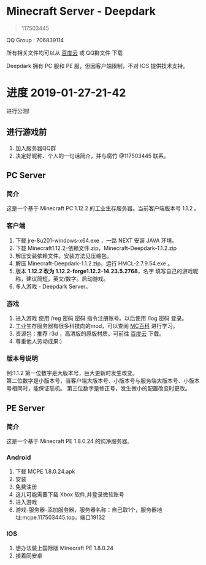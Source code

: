 # Minecraft Server - Deepdark 
> 117503445
    
QQ Group : 706839114
    
所有相关文件均可以从 [百度云](https://pan.baidu.com/s/1wxHs4_82EE-GoWCbGBxEmg) 或 QQ群文件 下载
    
Deepdark 拥有 PC 服和 PE 服，但因客户端限制，不对 IOS 提供技术支持。
    
# 进度 2019-01-27-21-42
进行公测!

## 进行游戏前
    
1. 加入服务器QQ群
2. 决定好昵称、个人的一句话简介，并与腐竹 @117503445 联系。
    
## PC Server
### 简介
这是一个基于 Minecraft PC 1.12.2 的工业生存服务器。当前客户端版本号 1.1.2 。
### 客户端
    
1. 下载 jre-8u201-windows-x64.exe ，一路 NEXT 安装 JAVA 环境。
2. 下载 Minecraft1.12.2-依赖文件.zip，Minecraft-Deepdark-1.1.2.zip
3. 解压安装依赖文件。安装方法见压缩包。
4. 解压 Minecraft-Deepdark-1.1.2.zip，运行 HMCL-2.7.9.54.exe 。
5. 版本 **1.12.2 改为 1.12.2-forge1.12.2-14.23.5.2768**，名字 填写自己的游戏昵称，建议简短，英文/数字。启动游戏。
6. 多人游戏 - Deepdark Server。
    
### 游戏
    
1. 进入游戏 使用 /reg 密码 密码 指令注册账号。以后使用 /log 密码 登录。
2. 工业生存服务器有很多科技向的mod，可以查阅 [MC百科](https://www.mcmod.cn/) 进行学习。
3. 资源包：推荐 r3d ，高清版的原版材质。可前往 [百度云](https://pan.baidu.com/s/1wxHs4_82EE-GoWCbGBxEmg) 下载。
4. 尊重他人劳动成果:)
    
### 版本号说明
例:1.1.2
第一位数字是大版本号，巨大更新时发生改变。   
第二位数字是小版本号，当客户端大版本号、小版本号与服务端大版本号、小版本号相同时，能保证联机。 
第三位数字是修正号，发生微小的配置改变时更改。 
    
## PE Server
### 简介
这是一个基于 Minecraft PE 1.8.0.24 的纯净服务器。
### Android
    
1. 下载 MCPE 1.8.0.24.apk
2. 安装
3. 免费注册
4. 这儿可能需要下载 Xbox 软件,并登录微软账号
5. 进入游戏
6. 游戏-服务器-添加服务器，服务器名称：自己取1个，服务器地址:mcpe.117503445.top，端口19132
    
### IOS
    
1. 想办法装上国际版 Minecraft PE 1.8.0.24
2. 接着同安卓
    
